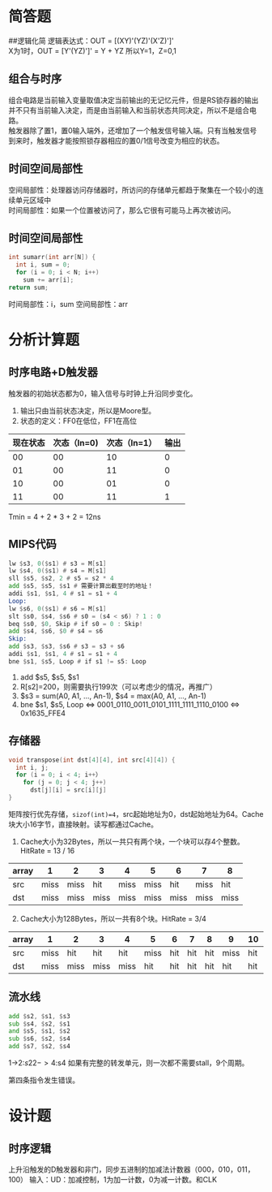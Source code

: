 # 简答题
##逻辑化简
逻辑表达式：OUT = [(XY)'(YZ)'(X'Z)']'  
X为1时，OUT = [Y'(YZ)']' = Y + YZ 所以Y=1，Z=0,1
## 组合与时序
组合电路是当前输入变量取值决定当前输出的无记忆元件，但是RS锁存器的输出并不只有当前输入决定，而是由当前输入和当前状态共同决定，所以不是组合电路。  
触发器除了置1，置0输入端外，还增加了一个触发信号输入端。只有当触发信号到来时，触发器才能按照锁存器相应的置0/1信号改变为相应的状态。
## 时间空间局部性
空间局部性：处理器访问存储器时，所访问的存储单元都趋于聚集在一个较小的连续单元区域中   
时间局部性：如果一个位置被访问了，那么它很有可能马上再次被访问。
## 时间空间局部性 
```C
int sumarr(int arr[N]) {
  int i, sum = 0;
  for (i = 0; i < N; i++) 
    sum += arr[i];
return sum;
```
时间局部性：i，sum
空间局部性：arr

# 分析计算题
## 时序电路+D触发器
触发器的初始状态都为0，输入信号与时钟上升沿同步变化。
1. 输出只由当前状态决定，所以是Moore型。
2.  状态的定义：FF0在低位，FF1在高位

现在状态 | 次态（In=0) | 次态（In=1）| 输出
----    |  -----      | ------ | -----
00 | 00 | 10 | 0
01 | 00 | 11 | 0
10 | 00 | 01 | 0
11 | 00 | 11 | 1

Tmin = 4 + 2 * 3 + 2 = 12ns

## MIPS代码
```asm
lw $s3, 0($s1) # s3 = M[s1]
lw $s4, 0($s1) # s4 = M[s1]
sll $s5, $s2, 2 # s5 = s2 * 4
add $s5, $s5, $s1 # 需要计算出截至时的地址！
addi $s1, $s1, 4 # s1 = s1 + 4
Loop:
lw $s6, 0($s1) # s6 = M[s1]
slt $s0, $s4, $s6 # s0 = (s4 < s6) ? 1 : 0
beq $s0, $0, Skip # if s0 = 0 : Skip!
add $s4, $s6, $0 # s4 = s6
Skip:
add $s3, $s3, $s6 # s3 = s3 + s6
addi $s1, $s1, 4 # s1 = s1 + 4
bne $s1, $s5, Loop # if s1 != s5: Loop
```
1. add $s5, $s5, $s1
2. R[s2]=200，则需要执行199次（可以考虑少的情况，再推广）
3. $s3 = sum(A0, A1, ..., An-1), $s4 = max(A0, A1, ..., An-1)
4. bne $s1, $s5, Loop  <=>  0001_0110_0011_0101_1111_1111_1110_0100 <=> 0x1635_FFE4

## 存储器
```C
void transpose(int dst[4][4], int src[4][4]) {
  int i, j;
  for (i = 0; i < 4; i++）
    for (j = 0; j < 4; j++)
      dst[j][i] = src[i][j]
}
```
矩阵按行优先存储，`sizof(int)=4`，src起始地址为0，dst起始地址为64。Cache块大小16字节，直接映射。读写都通过Cache。
1. Cache大小为32Bytes，所以一共只有两个块，一个块可以存4个整数。HitRate = 13 / 16

array | 1 | 2 | 3 | 4 | 5 | 6 | 7 | 8 
--- | --- | --- | --- | --- | --- | --- | --- | ---
src | miss | miss | hit | miss | miss | hit  | miss | hit
dst | miss | miss | miss | miss | miss | miss | miss | miss

2. Cache大小为128Bytes，所以一共有8个块。HitRate = 3/4

array | 1 | 2 | 3 | 4 | 5 | 6 | 7 | 8 | 9 | 10 | 11 | 12 | 13 | 14 | 15 | 16 
--- | --- | --- | --- | --- | --- | --- | --- | --- | --- | --- | --- | --- | --- | --- | --- | --- 
src | miss | hit  | hit  | hit  | miss | hit  | hit  | hit  | miss | hit  | hit  | hit  | miss | hit  | hit  | hit
dst | miss | miss | miss | miss | hit  | hit  | hit  | hit  | hit  | hit  | hit  | hit  | hit  | hit  | hit  | hit

## 流水线
```asm
add $s2, $s1, $s3
sub $s4, $s2, $s1
and $s5, $s1, $s2
sub $s6, $s2, $s4
add $s7, $s2, $s4
```

1->2:$s2  2->4:$s4
如果有完整的转发单元，则一次都不需要stall，9个周期。

第四条指令发生错误。

# 设计题
## 时序逻辑
上升沿触发的D触发器和非门，同步五进制的加减法计数器（000，010，011，100）
输入：UD：加减控制，1为加一计数，0为减一计数。和CLK

